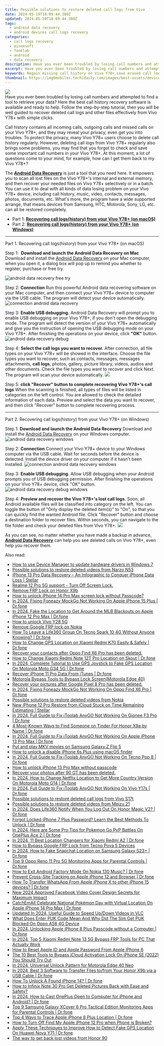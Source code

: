 ```yaml
---
title: Possible solutions to restore deleted call logs from Vivo
date: 2024-05-19T18:09:44.380Z
updated: 2024-05-20T18:09:44.380Z
tags: 
  - android data recovery
  - android devices call logs recovery
categories: 
  - call logs recovery
  - aiseesoft
  - fonelab
  - android
  - data recovery
description: Have you ever been troubled by losing call numbers and attempted to find a tool to retrieve your data? Here the best call history recovery software is available and ready to help. Follow the step-by-step tutorial, then you will be well guided to recover deleted call logs and other files effectively from Vivo Y78+ with simple clicks.
excerpt: Have you ever been troubled by losing call numbers and attempted to find a tool to retrieve your data? Here the best call history recovery software is available and ready to help. Follow the step-by-step tutorial, then you will be well guided to recover deleted call logs and other files effectively from Vivo Y78+ with simple clicks.
keywords: Regain missing call history on Vivo Y78+,save erased call logs on Vivo,Vivo Y78+ call logs retrieval,unerase call numbers from Vivo Y78+,retrieve wiped call logs Vivo,retrieve wiped call logs Y78+,recover call history from Y78+,Vivo call history recovery,how to recover deleted call history in Y78+,how to recover deleted call history in Vivo,how can i find my deleted call history Vivo Y78+,how to retrieve deleted call history from my Vivo Y78+
thumbnail: https://img0mobiles.techidaily.com/images/best-assets/devices/vivo/vivo-y78plus/1.jpg
---
```


<img src="https://img0mobiles.techidaily.com/images/best-assets/devices/vivo/vivo-y78plus/1.jpg" class="atpl-imgstyle"  />

<div class="atpl-content atpl-for-fonelab-android recover-call-logs">

<div class="atpl-post-description-part-1">
Have you ever been troubled by losing call numbers and attempted to find a tool to retrieve your data? Here the best call history recovery software is available and ready to help. Follow the step-by-step tutorial, then you will be well guided to recover deleted call logs and other files effectively from Vivo Y78+ with simple clicks.
</div>



<div class="atpl-post-description-part-2">
<div class="tpl-content-sub-paragraph-normal">
  <p>
      Call history contains all incoming calls, outgoing calls and missed calls on your Vivo Y78+, and they may reveal your privacy, even get you into troubles. To protect the privacy, many Vivo Y78+ users choose to delete call history regularly. However, deleting call logs from Vivo Y78+ regularly also brings some problems, you may find that you forgot to check and save some important call numbers in your Vivo Y78+. At this moment, a lot of questions come to your mind, for example, how can I get them back to my Vivo Y78+?
  </p>
</div>
</div>

<div class="atpl-post-description-part-3">
<div class="tpl-content-sub-paragraph-normal">
  <p>
    The <a href="https://tools.techidaily.com/aiseesoft-android-data-recovery/" ><strong>Android Data Recovery</strong></a> is just a tool that you need here. It empowers you to scan all lost files on the Vivo Y78+'s internal and external memory, and then recover your needed files on Vivo Y78+ selectively or in a batch. You can use it to deal with all kinds of data losing problem on your Vivo Y78+ device, including call history, music, video, contacts, messages, photos, documents, etc. What's more, the program have a wide supported arrange, that means devices from Samsung, HTC, Motorola, Sony, LG, etc. can all be restored completely.
  </p>
</div>
</div>

<ul>
  <li>Part 1: <strong><a href="#p1"> Recovering call logs(history) from your Vivo Y78+  (on macOS)</a></strong></li>
  <li>Part 2: <strong><a href="#p2"> Recovering call logs(history) from your Vivo Y78+  (on Windows)</a></strong></li>
</ul>


<!-- Part 1 -->
<a id="p1" name="p1" ></a><hr>

<div>
  <span class="atpl-step-part-style">Part 1. Recovering call logs(history) from your Vivo Y78+ (on macOS)</span>
</div>

<span class="atpl-stepstyle-a"><span>Step 1: </span></span> <strong>Download and launch the Android Data Recovery on Mac</strong>
Download and install the <a href="https://tools.techidaily.com/aiseesoft-android-data-recovery/" >Android Data Recovery</a> on your Mac computer, when you open it, a dialog box will pop up to remind you whether to register, purchase or free try.

<img src="https://tools.techidaily.com/images/apps/aiseesoft/android-data-recovery/mac-free-try.png" class="atpl-imgstyle" alt="android data recovery free try" />

<span class="atpl-stepstyle-a"><span>Step 2: </span></span> <strong>Connection</strong>
Run this powerful Android data recovering software on your Mac computer, and then connect your Vivo Y78+ device to computer via the USB cable. The program will detect your device automatically.
<img src="https://tools.techidaily.com/images/apps/aiseesoft/android-data-recovery/mac-connection-interface.jpg" class="atpl-imgstyle" alt="connection android data recovery" />

<span class="atpl-stepstyle-a"><span>Step 3: </span></span> <strong>Enable USB debugging.</strong>
Android Data Recovery will prompt you to enable USB debugging on your Vivo Y78+, if you don't open the debugging mode. The program will detect the version of your Vivo Y78+ automatically and give you the instruction of opening the USB debugging mode on your Vivo Y78+. After finishing the operations on your device, click <strong>"OK"</strong> button.
<img src="https://tools.techidaily.com/images/apps/aiseesoft/android-data-recovery/mac-android-usb-debug.jpg"  class="atpl-imgstyle" alt="android data recovery debug" />

<span class="atpl-stepstyle-a"><span>Step 4: </span></span> <strong>Select the call logs you want to recover.</strong>
After connection, all file types on your Vivo Y78+ will be showed in the interface. Choose the file types you want to recover, such as contacts, messages, messages attachments, <b>call logs</b>, photos, gallery, picture library, videos, audios and other documents. Check the file types you want to recover and click Next. The program will scan your device automatically.
<img src="https://tools.techidaily.com/images/apps/aiseesoft/android-data-recovery/mac-choose-type-call-logs.jpg" class="atpl-imgstyle"  />

<span class="atpl-stepstyle-a"><span>Step 5: </span></span> <strong>click "Recover" button to  complete recovering Vivo Y78+'s call logs</strong>
When the scanning is finished, all types of files will be listed in categories on the left control. You are allowed to check the detailed information of each data. Preview and select the data you want to recover, and then click "Recover" button to complete recovering process.


<a id="p2" name="p2"></a><hr>

<!-- Part 2 -->
<div>
  <span class="atpl-step-part-style">Part 2. Recovering call logs(history) from your Vivo Y78+ (on Windows)</span>
</div>

<span class="atpl-stepstyle-a"><span>Step 1: </span></span> <strong>Download and launch the Android Data Recovery</strong>
Download and install the <a href="https://tools.techidaily.com/aiseesoft-android-data-recovery/" >Android Data Recovery</a> on your Windows computer.
<img src="https://tools.techidaily.com/images/apps/aiseesoft/android-data-recovery/win-start-interface.png"  class="atpl-imgstyle" alt="android data recovery windows" />

<span class="atpl-stepstyle-a"><span>Step 2: </span></span> <strong>Connection</strong>
Connect your Vivo Y78+ device to your Windows computer via the USB cable. Wait for seconds before the device is detected. Install the device driver on your computer if it hasn't been installed.
<img src="https://tools.techidaily.com/images/apps/aiseesoft/android-data-recovery/win-connection-interface.png" class="atpl-imgstyle" alt="connection android data recovery windows" />

<span class="atpl-stepstyle-a"><span>Step 3: </span></span> <strong>Enable USB debugging.</strong>
Allow USB debugging when your Android prompts you of USB debugging permission. After finishing the operations on your Vivo Y78+ device, click "OK" button.
<img src="https://tools.techidaily.com/images/apps/aiseesoft/android-data-recovery/win-android-usb-debug.png" class="atpl-imgstyle" alt="android data recovery debug windows" />

<span class="atpl-stepstyle-a"><span>Step 4: </span></span> <strong>Preview and recover the Vivo Y78+'s lost call logs.</strong>
Soon, all Android available files will be classified into category on the left. You can toggle the button of "Only display the deleted item(s)" to "On", so that you can quickly find the wanted Android file. Click "Recover" button and choose a destination folder to recover files. Within seconds, you can navigate to the file folder and check your deleted files from Vivo Y78+.
<img src="https://tools.techidaily.com/images/apps/aiseesoft/android-data-recovery/win-recover-call-logs.png" class="atpl-imgstyle"  />

<div class="atpl-post-description-part-4">
<div class="tpl-content-sub-paragraph-normal">
    <p>
        As you can see, no matter whether you have made a backup in advance, <a href="https://tools.techidaily.com/aiseesoft-android-data-recovery/" ><strong>Android Data Recovery</strong></a> can help you see deleted calls on Vivo Y78+, even help you recover them.
    </p>
</div>
</div>

<ins class="adsbygoogle"
     style="display:block"
     data-ad-client="ca-pub-7571918770474297"
     data-ad-slot="8358498916"
     data-ad-format="auto"
     data-full-width-responsive="true"></ins>



</div>
<ins class="adsbygoogle"
    style="display:block"
    data-ad-format="autorelaxed"
    data-ad-client="ca-pub-7571918770474297"
    data-ad-slot="1223367746"></ins>

<span class="atpl-alsoreadstyle">Also read:</span>
<div><ul>
<li><a href="https://review-topics.techidaily.com/how-to-use-device-manager-to-update-hardware-drivers-in-windows-7-by-drivereasy-guide/"><u>How to use Device Manager to update hardware drivers in Windows 7</u></a></li>
<li><a href="https://review-topics.techidaily.com/possible-solutions-to-restore-deleted-videos-from-narzo-n53-by-fonelab-android-recover-video/"><u>Possible solutions to restore deleted videos from Narzo N53</u></a></li>
<li><a href="https://review-topics.techidaily.com/iphone-13-pro-data-recovery-an-infographic-to-conquer-iphone-data-loss-stellar-by-stellar-data-recovery-ios-iphone-data-recovery/"><u>iPhone 13 Pro Data Recovery – An Infographic to Conquer iPhone Data Loss | Stellar</u></a></li>
<li><a href="https://review-topics.techidaily.com/realme-12-pro-5g-support-turn-off-screen-lock-by-drfone-android-unlock-android-unlock/"><u>Realme 12 Pro 5G support - Turn Off Screen Lock.</u></a></li>
<li><a href="https://review-topics.techidaily.com/remove-frp-lock-on-honor-x9b-by-drfone-android-unlock-remove-google-frp/"><u>Remove FRP Lock on Honor X9b</u></a></li>
<li><a href="https://review-topics.techidaily.com/how-to-unlock-iphone-14-pro-max-screen-lock-without-passcode-by-drfone-ios-unlock-ios-unlock/"><u>How to unlock iPhone 14 Pro Max screen lock without Passcode?</u></a></li>
<li><a href="https://review-topics.techidaily.com/in-2024-fixing-foneazy-mockgo-not-working-on-apple-iphone-15-plus-drfone-by-drfone-virtual-ios/"><u>In 2024, Fixing Foneazy MockGo Not Working On Apple iPhone 15 Plus | Dr.fone</u></a></li>
<li><a href="https://review-topics.techidaily.com/in-2024-fake-the-location-to-get-around-the-mlb-blackouts-on-apple-iphone-12-pro-max-drfone-by-drfone-virtual-ios/"><u>In 2024, Fake the Location to Get Around the MLB Blackouts on Apple iPhone 12 Pro Max | Dr.fone</u></a></li>
<li><a href="https://review-topics.techidaily.com/how-to-unlock-vivo-y28-5g-by-drfone-android-unlock-android-unlock/"><u>How to unlock Vivo Y28 5G</u></a></li>
<li><a href="https://review-topics.techidaily.com/remove-google-frp-lock-on-nokia-by-drfone-android-unlock-remove-google-frp/"><u>Remove Google FRP lock on Nokia</u></a></li>
<li><a href="https://review-topics.techidaily.com/how-to-leave-a-life360-group-on-tecno-spark-10-4g-without-anyone-knowing-drfone-by-drfone-virtual-android/"><u>How To Leave a Life360 Group On Tecno Spark 10 4G Without Anyone Knowing? | Dr.fone</u></a></li>
<li><a href="https://review-topics.techidaily.com/how-to-change-gps-location-on-xiaomi-redmi-k70-easily-and-safely-drfone-by-drfone-virtual-android/"><u>How to Change GPS Location on Xiaomi Redmi K70 Easily & Safely | Dr.fone</u></a></li>
<li><a href="https://review-topics.techidaily.com/recover-your-contacts-after-oppo-find-x6-pro-has-been-deleted-by-fonelab-android-recover-contacts/"><u>Recover your contacts after Oppo Find X6 Pro has been deleted.</u></a></li>
<li><a href="https://review-topics.techidaily.com/how-to-change-xiaomi-redmi-note-12t-pro-location-on-skout-drfone-by-drfone-virtual-android/"><u>How to Change Xiaomi Redmi Note 12T Pro Location on Skout | Dr.fone</u></a></li>
<li><a href="https://review-topics.techidaily.com/in-2024-complete-tutorial-to-use-gps-joystick-to-fake-gps-location-on-motorola-moto-g34-5g-drfone-by-drfone-virtual-android/"><u>In 2024, Complete Tutorial to Use GPS Joystick to Fake GPS Location On Motorola Moto G34 5G | Dr.fone</u></a></li>
<li><a href="https://review-topics.techidaily.com/recover-iphone-11-pro-data-from-itunes-drfone-by-drfone-ios-data-recovery-ios-data-recovery/"><u>Recover iPhone 11 Pro Data From iTunes | Dr.fone</u></a></li>
<li><a href="https://review-topics.techidaily.com/motorola-bypass-tools-to-bypass-lock-screen-motorola-edge-40-by-drfone-android-unlock-android-unlock/"><u>Motorola Bypass Tools to Bypass Lock Screen(Motorola Edge 40)</u></a></li>
<li><a href="https://review-topics.techidaily.com/recover-your-pictures-after-google-pixel-8-pro-has-been-deleted-by-fonelab-android-recover-pictures/"><u>Recover your pictures after Google Pixel 8 Pro has been deleted.</u></a></li>
<li><a href="https://review-topics.techidaily.com/in-2024-fixing-foneazy-mockgo-not-working-on-oppo-find-x6-pro-drfone-by-drfone-virtual-android/"><u>In 2024, Fixing Foneazy MockGo Not Working On Oppo Find X6 Pro | Dr.fone</u></a></li>
<li><a href="https://review-topics.techidaily.com/possible-solutions-to-restore-deleted-videos-from-nokia-by-fonelab-android-recover-video/"><u>Possible solutions to restore deleted videos from Nokia</u></a></li>
<li><a href="https://review-topics.techidaily.com/new-iphone-12-pro-restore-from-icloud-stuck-on-time-remaining-estimating-stellar-by-stellar-data-recovery-ios-iphone-data-recovery/"><u>New iPhone 12 Pro Restore from iCloud Stuck on Time Remaining Estimating | Stellar</u></a></li>
<li><a href="https://review-topics.techidaily.com/in-2024-full-guide-to-fix-itoolab-anygo-not-working-on-gionee-f3-pro-drfone-by-drfone-virtual-android/"><u>In 2024, Full Guide to Fix iToolab AnyGO Not Working On Gionee F3 Pro | Dr.fone</u></a></li>
<li><a href="https://review-topics.techidaily.com/4-most-known-ways-to-find-someone-on-tinder-for-honor-x9a-by-name-drfone-by-drfone-virtual-android/"><u>4 Most-Known Ways to Find Someone on Tinder For Honor X9a by Name | Dr.fone</u></a></li>
<li><a href="https://review-topics.techidaily.com/in-2024-full-guide-to-fix-itoolab-anygo-not-working-on-apple-iphone-13-pro-max-drfone-by-drfone-virtual-ios/"><u>In 2024, Full Guide to Fix iToolab AnyGO Not Working On Apple iPhone 13 Pro Max | Dr.fone</u></a></li>
<li><a href="https://review-topics.techidaily.com/put-and-play-mkv-movies-on-samsung-galaxy-z-flip-5-by-aiseesoft-video-converter-play-mkv-on-android/"><u>Put and play MKV movies on Samsung Galaxy Z Flip 5</u></a></li>
<li><a href="https://review-topics.techidaily.com/how-to-unlock-a-disable-iphone-6s-plus-using-macos-finder-by-drfone-ios-unlock-ios-unlock/"><u>How to unlock a disable iPhone 6s Plus using macOS finder</u></a></li>
<li><a href="https://review-topics.techidaily.com/in-2024-full-guide-to-fix-itoolab-anygo-not-working-on-tecno-pop-8-drfone-by-drfone-virtual-android/"><u>In 2024, Full Guide to Fix iToolab AnyGO Not Working On Tecno Pop 8 | Dr.fone</u></a></li>
<li><a href="https://review-topics.techidaily.com/how-to-unlock-iphone-13-pro-max-without-passcode-by-drfone-ios-unlock-ios-unlock/"><u>How to unlock iPhone 13 Pro Max without passcode</u></a></li>
<li><a href="https://review-topics.techidaily.com/recover-your-photos-after-90-gt-has-been-deleted-by-fonelab-android-recover-photos/"><u>Recover your photos after 90 GT has been deleted.</u></a></li>
<li><a href="https://review-topics.techidaily.com/in-2024-how-to-change-netflix-location-to-get-more-country-version-on-motorola-moto-g14-drfone-by-drfone-virtual-android/"><u>In 2024, How to Change Netflix Location to Get More Country Version On Motorola Moto G14 | Dr.fone</u></a></li>
<li><a href="https://review-topics.techidaily.com/in-2024-full-guide-to-fix-itoolab-anygo-not-working-on-vivo-y17s-drfone-by-drfone-virtual-android/"><u>In 2024, Full Guide to Fix iToolab AnyGO Not Working On Vivo Y17s | Dr.fone</u></a></li>
<li><a href="https://review-topics.techidaily.com/possible-solutions-to-restore-deleted-call-logs-from-vivo-s17t-by-fonelab-android-recover-call-logs/"><u>Possible solutions to restore deleted call logs from Vivo S17t</u></a></li>
<li><a href="https://review-topics.techidaily.com/possible-solutions-to-restore-deleted-videos-from-meizu-21-by-fonelab-android-recover-video/"><u>Possible solutions to restore deleted videos from Meizu 21</u></a></li>
<li><a href="https://review-topics.techidaily.com/in-2024-does-life360-notify-when-you-log-out-on-honor-magic-v2-drfone-by-drfone-virtual-android/"><u>In 2024, Does Life360 Notify When You Log Out On Honor Magic V2? | Dr.fone</u></a></li>
<li><a href="https://iphone-unlock.techidaily.com/forgot-locked-iphone-7-plus-password-learn-the-best-methods-to-unlock-drfone-by-drfone-ios/"><u>Forgot Locked iPhone 7 Plus Password? Learn the Best Methods To Unlock | Dr.fone</u></a></li>
<li><a href="https://android-pokemon-go.techidaily.com/in-2024-here-are-some-pro-tips-for-pokemon-go-pvp-battles-on-oneplus-ace-2-drfone-by-drfone-virtual-android/"><u>In 2024, Here are Some Pro Tips for Pokemon Go PvP Battles On OnePlus Ace 2 | Dr.fone</u></a></li>
<li><a href="https://fake-location.techidaily.com/in-2024-11-best-location-changers-for-xiaomi-redmi-a2-drfone-by-drfone-virtual-android/"><u>In 2024, 11 Best Location Changers for Xiaomi Redmi A2 | Dr.fone</u></a></li>
<li><a href="https://bypass-frp.techidaily.com/how-to-bypass-google-frp-lock-from-tecno-pova-5-devices-by-drfone-android/"><u>How to Bypass Google FRP Lock from Tecno Pova 5 Devices</u></a></li>
<li><a href="https://location-social.techidaily.com/in-2024-how-to-fake-snapchat-location-on-samsung-galaxy-s23plus-drfone-by-drfone-virtual-android/"><u>In 2024, How to Fake Snapchat Location on Samsung Galaxy S23+ | Dr.fone</u></a></li>
<li><a href="https://android-location-track.techidaily.com/top-9-oppo-reno-11-pro-5g-monitoring-apps-for-parental-controls-drfone-by-drfone-virtual-android/"><u>Top 9 Oppo Reno 11 Pro 5G Monitoring Apps for Parental Controls | Dr.fone</u></a></li>
<li><a href="https://change-location.techidaily.com/how-to-exit-android-factory-mode-on-nokia-130-music-drfone-by-drfone-fix-android-problems-fix-android-problems/"><u>How to Exit Android Factory Mode On Nokia 130 Music? | Dr.fone</u></a></li>
<li><a href="https://fake-location.techidaily.com/prevent-cross-site-tracking-on-apple-iphone-12-and-browser-drfone-by-drfone-virtual-ios/"><u>Prevent Cross-Site Tracking on Apple iPhone 12 and Browser | Dr.fone</u></a></li>
<li><a href="https://techidaily.com/how-to-transfer-whatsapp-from-apple-iphone-x-to-other-iphone-15-devices-drfone-by-drfone-transfer-whatsapp-from-ios-transfer-whatsapp-from-ios/"><u>How To Transfer WhatsApp From Apple iPhone X to other iPhone 15 devices? | Dr.fone</u></a></li>
<li><a href="https://ai-video-apps.techidaily.com/new-2024-approved-facebook-video-cover-design-secrets-for-maximum-impact/"><u>New 2024 Approved Facebook Video Cover Design Secrets for Maximum Impact</u></a></li>
<li><a href="https://ios-pokemon-go.techidaily.com/catchemall-celebrate-national-pokemon-day-with-virtual-location-on-apple-iphone-14-pro-max-drfone-by-drfone-virtual-ios/"><u>CatchEmAll Celebrate National Pokémon Day with Virtual Location On Apple iPhone 14 Pro Max | Dr.fone</u></a></li>
<li><a href="https://ai-video-editing.techidaily.com/updated-in-2024-useful-guide-to-speed-updown-videos-in-vlc/"><u>Updated In 2024, Useful Guide to Speed Up/Down Videos in VLC</u></a></li>
<li><a href="https://sim-unlock.techidaily.com/what-does-enter-puk-code-mean-and-why-did-the-sim-get-puk-blocked-on-oppo-a58-4g-device-by-drfone-android/"><u>What Does Enter PUK Code Mean And Why Did The Sim Get PUK Blocked On Oppo A58 4G Device</u></a></li>
<li><a href="https://iphone-unlock.techidaily.com/in-2024-unlocking-apple-iphone-8-plus-passcode-without-a-computer-drfone-by-drfone-ios/"><u>In 2024, Unlocking Apple iPhone 8 Plus Passcode without a Computer | Dr.fone</u></a></li>
<li><a href="https://bypass-frp.techidaily.com/in-2024-top-5-xiaomi-redmi-note-13-5g-bypass-frp-tools-for-pc-that-actually-work-by-drfone-android/"><u>In 2024, Top 5 Xiaomi Redmi Note 13 5G Bypass FRP Tools for PC That Actually Work</u></a></li>
<li><a href="https://apple-account.techidaily.com/how-to-reset-apple-id-and-apple-password-from-apple-iphone-6-by-drfone-ios/"><u>How to Reset Apple ID and Apple Password From Apple iPhone 6</u></a></li>
<li><a href="https://activate-lock.techidaily.com/the-10-best-tools-to-bypass-icloud-activation-lock-on-iphone-se-2022-you-should-try-out-by-drfone-ios/"><u>The 10 Best Tools to Bypass iCloud Activation Lock On iPhone SE (2022) You Should Try Out</u></a></li>
<li><a href="https://easy-unlock-android.techidaily.com/in-2024-universal-unlock-pattern-for-motorola-edge-40-neo-by-drfone-android/"><u>In 2024, Universal Unlock Pattern for Motorola Edge 40 Neo</u></a></li>
<li><a href="https://android-transfer.techidaily.com/in-2024-best-3-software-to-transfer-files-tofrom-your-honor-x9b-via-a-usb-cable-drfone-by-drfone-transfer-from-android-transfer-from-android/"><u>In 2024, Best 3 Software to Transfer Files to/from Your Honor X9b via a USB Cable | Dr.fone</u></a></li>
<li><a href="https://iphone-unlock.techidaily.com/how-to-unlock-a-found-iphone-14-drfone-by-drfone-ios/"><u>How To Unlock A Found iPhone 14? | Dr.fone</u></a></li>
<li><a href="https://blog-min.techidaily.com/how-to-infinix-note-30-pro-get-deleted-pictures-back-with-ease-and-safety-by-fonelab-android-recover-pictures/"><u>How to Infinix Note 30 Pro Get Deleted Pictures Back with Ease and Safety?</u></a></li>
<li><a href="https://screen-mirror.techidaily.com/in-2024-how-to-cast-oneplus-open-to-computer-for-iphone-and-android-drfone-by-drfone-android/"><u>In 2024, How to Cast OnePlus Open to Computer for iPhone and Android? | Dr.fone</u></a></li>
<li><a href="https://android-location-track.techidaily.com/top-9-samsung-galaxy-xcover-6-pro-tactical-edition-monitoring-apps-for-parental-controls-drfone-by-drfone-virtual-android/"><u>Top 9 Samsung Galaxy XCover 6 Pro Tactical Edition Monitoring Apps for Parental Controls | Dr.fone</u></a></li>
<li><a href="https://ios-location-track.techidaily.com/top-4-ways-to-trace-apple-iphone-8-plus-location-drfone-by-drfone-virtual-ios/"><u>Top 4 Ways to Trace Apple iPhone 8 Plus Location | Dr.fone</u></a></li>
<li><a href="https://ios-unlock.techidaily.com/how-to-turn-off-find-my-apple-iphone-12-pro-when-phone-is-broken-by-drfone-ios/"><u>How to Turn Off Find My Apple iPhone 12 Pro when Phone is Broken?</u></a></li>
<li><a href="https://fake-location.techidaily.com/apply-these-techniques-to-improve-how-to-detect-fake-gps-location-on-huawei-nova-y71-drfone-by-drfone-virtual-android/"><u>Apply These Techniques to Improve How to Detect Fake GPS Location On Huawei Nova Y71 | Dr.fone</u></a></li>
<li><a href="https://techidaily.com/the-way-to-get-back-lost-videos-from-honor-90-by-fonelab-android-recover-video/"><u>The way to get back lost videos from Honor 90</u></a></li>
</ul></div>


